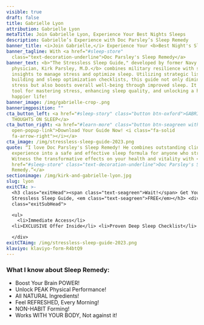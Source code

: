 ```yaml
---
visible: true
draft: false
title: Gabrielle Lyon
attribution: Gabrielle Lyon
metaTitle: Join Gabrielle Lyon, Experience Your Best Nights Sleeps
description: Gabrielle’s Experience with Doc Parsley’s Sleep Remedy
banner_title: <i>Join Gabrielle,</i> Experience Your <b>Best Night's Sleep </b>
banner_tagline: With <a href="#sleep-store"
  class="text-decoration-underline">Doc Parsley's Sleep Remedy</a>
banner_text: <b>"The Stressless Sleep Guide," developed by former Navy SEAL and
  physician, Kirk Parsley, M.D.</b> combines military resilience with scientific
  insights to manage stress and optimize sleep. Utilizing strategic list
  building and sleep optimization checklists, this guide not only diminishes
  stress but also boosts overall well-being through improved sleep. It's your
  tool for mastering stress, enhancing sleep quality, and unlocking a healthier,
  happier life!
banner_image: /img/gabrielle-crop-.png
bannerimgposition: ""
cta_button_left: <a href="#sleep-story" class="button btn-oxford">GABRIELLE'S
  THOUGHTS ON SLEEP</a>
cta_button_right: <a href="#learn-more" class="button btn-seagreen withIcon
  open-popup-link">Download Your Guide Now! <i class="fa-solid
  fa-arrow-right"></i></a>
cta_image: /img/stressless-sleep-guide-2023.png
quote: “I love Doc Parsley's Sleep Remedy! He combines outstanding clinical
  experience into a safe and effective sleep formula for anyone who struggles!
  Witness the transformative effects on your health and vitality with <a
  href="#sleep-store" class="text-decoration-underline">Doc Parsley's Sleep
  Remedy.”</a>
sectionimage: /img/kirk-and-gabrielle-lyon.jpg
slug: lyon
exitCTA: >-
  <h3 class="exitHead"><span class="text-seagreen">Wait!</span> Get Your
  Stressless Sleep Guide, <em class="text-seagreen">FREE</em></h3> <div
  class="exitSubHead">

  <ul>
    <li>Immediate Access</li>
  <li>EXCLUSIVE Offer Inside</li> <li>Proven Deep Sleep Checklist</li> </ul>

  </div>
exitCTAimg: /img/stressless-sleep-guide-2023.png
klaviyo: klaviyo-form-R4btQ9
---
```

### What I know about Sleep Remedy:

* Boost Your Brain POWER!
* Unlock PEAK Physical Performance!
* All NATURAL Ingredients!
* Feel REFRESHED, Every Morning!
* NON-HABIT Forming!
* Works WITH YOUR BODY, Not against it!